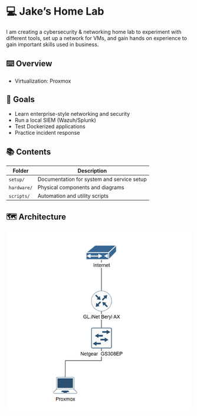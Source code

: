 # 💻 Jake’s Home Lab
I am creating a cybersecurity &amp; networking home lab to experiment with different tools, set up a network for VMs, and gain hands on experience to gain important skills used in business.

## ⌨️ Overview
- Virtualization: Proxmox

## 🧭 Goals
- Learn enterprise-style networking and security
- Run a local SIEM (Wazuh/Splunk)
- Test Dockerized applications
- Practice incident response

## 📚 Contents
| Folder | Description |
|--------|--------------|
| `setup/` | Documentation for system and service setup |
| `hardware/` | Physical components and diagrams |
| `scripts/` | Automation and utility scripts |

## 🗺️ Architecture
![Lab Diagram](hardware/topology-diagram.jpeg)

